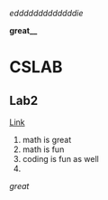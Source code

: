 _edddddddddddddie_
>   


**great__**

# CSLAB

## Lab2

[Link](http://a.com)

1. math is great
2. math is fun
3. coding is fun as well
4. 

_great_
